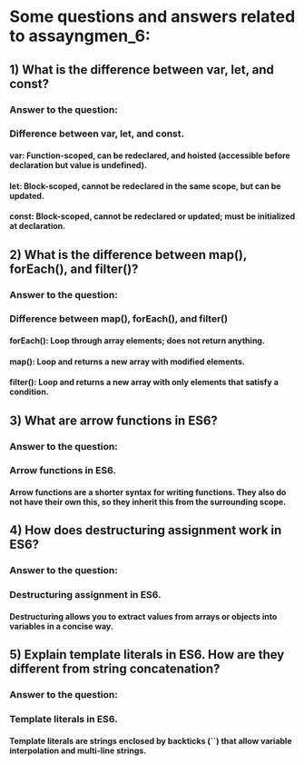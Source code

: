 # Some questions and answers related to assayngmen_6:

## 1) What is the difference between var, let, and const?
### Answer to the question:
### Difference between var, let, and const.
#### var: Function-scoped, can be redeclared, and hoisted (accessible before declaration but value is undefined).
#### let: Block-scoped, cannot be redeclared in the same scope, but can be updated.
#### const: Block-scoped, cannot be redeclared or updated; must be initialized at declaration.

## 2) What is the difference between map(), forEach(), and filter()? 
### Answer to the question:
### Difference between map(), forEach(), and filter()
#### forEach(): Loop through array elements; does not return anything.
#### map(): Loop and returns a new array with modified elements.
#### filter(): Loop and returns a new array with only elements that satisfy a condition.

## 3) What are arrow functions in ES6?
### Answer to the question:
### Arrow functions in ES6.
#### Arrow functions are a shorter syntax for writing functions. They also do not have their own this, so they inherit this from the surrounding scope.

## 4) How does destructuring assignment work in ES6?
### Answer to the question:
### Destructuring assignment in ES6.
#### Destructuring allows you to extract values from arrays or objects into variables in a concise way.

## 5) Explain template literals in ES6. How are they different from string concatenation?
### Answer to the question:
### Template literals in ES6.
#### Template literals are strings enclosed by backticks (``) that allow variable interpolation and multi-line strings.
